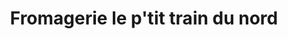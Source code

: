 ---
title: "Fromagerie le p'tit train du nord"
url: /mont-laurier/fromagerie-le-ptit-train-du-nord/
shop: Käse
---